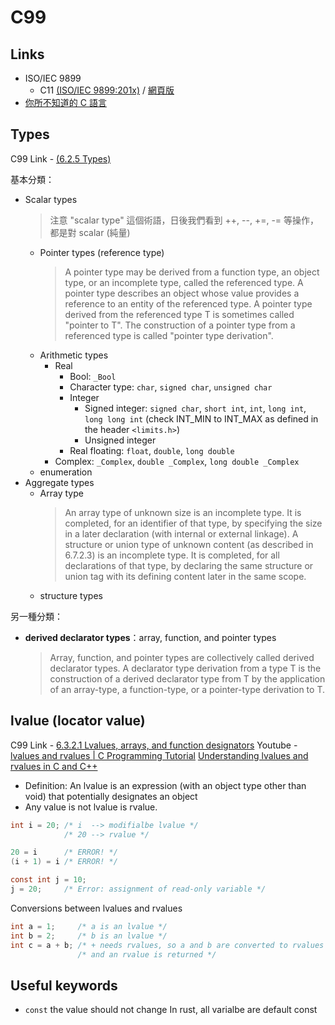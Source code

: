 # C99

## Links

* ISO/IEC 9899
  * C11 [(ISO/IEC 9899:201x)](https://www.open-std.org/jtc1/sc22/WG14/www/docs/n1570.pdf) / [網頁版](http://port70.net/~nsz/c/c11/n1570.html)
* [你所不知道的 C 語言](https://hackmd.io/@sysprog/c-prog/%2F%40sysprog%2Fc-programming)

## Types

C99 Link - [(6.2.5 Types)](http://port70.net/~nsz/c/c11/n1570.html#6.2.5)

基本分類：

* Scalar types
  > 注意 "scalar type" 這個術語，日後我們看到 ++, --, +=, -= 等操作，都是對 scalar (純量)
  * Pointer types (reference type)
    > A pointer type may be derived from a function type, an object type, or an incomplete type, called the referenced type. A pointer type describes an object whose value provides a reference to an entity of the referenced type. A pointer type derived from the referenced type T is sometimes called "pointer to T". The construction of a pointer type from a referenced type is called "pointer type derivation".
  * Arithmetic types
    * Real
      * Bool: `_Bool`
      * Character type: `char`, `signed char`, `unsigned char`
      * Integer
        * Signed integer: `signed char`, `short int`, `int`, `long int`, `long long int`
          (check INT_MIN to INT_MAX as defined in the header `<limits.h>`)
        * Unsigned integer
      * Real floating: `float`, `double`, `long double`
    * Complex: `_Complex`, `double _Complex`, `long double _Complex`
  * enumeration
* Aggregate types
  * Array type
    > An array type of unknown size is an incomplete type. It is completed, for an identifier of that type, by specifying the size in a later declaration (with internal or external linkage). A structure or union type of unknown content (as described in 6.7.2.3) is an incomplete type. It is completed, for all declarations of that type, by declaring the same structure or union tag with its defining content later in the same scope.
  * structure types

另一種分類：

* **derived declarator types**：array, function, and pointer types
  > Array, function, and pointer types are collectively called derived declarator types. A declarator type derivation from a type T is the construction of a derived declarator type from T by the application of an array-type, a function-type, or a pointer-type derivation to T.

## lvalue (locator value)

C99 Link - [6.3.2.1 Lvalues, arrays, and function designators](http://port70.net/~nsz/c/c11/n1570.html#6.3.2.1)
Youtube - [lvalues and rvalues | C Programming Tutorial](https://www.youtube.com/watch?v=Ha-v53xIYXc)
[Understanding lvalues and rvalues in C and C++](https://eli.thegreenplace.net/2011/12/15/understanding-lvalues-and-rvalues-in-c-and-c)

* Definition: An lvalue is an expression (with an object type other than void) that potentially designates an object
* Any value is not lvalue is rvalue.

```C
int i = 20; /* i  --> modifialbe lvalue */
            /* 20 --> rvalue */

20 = i      /* ERROR! */
(i + 1) = i /* ERROR! */

const int j = 10;
j = 20;     /* Error: assignment of read-only variable */
```

Conversions between lvalues and rvalues

```C
int a = 1;     /* a is an lvalue */
int b = 2;     /* b is an lvalue */
int c = a + b; /* + needs rvalues, so a and b are converted to rvalues */
               /* and an rvalue is returned */
```

## Useful keywords

* `const` the value should not change
  In rust, all varialbe are default const
